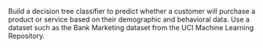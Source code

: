Build a decision tree classifier to predict whether a customer will purchase a product or service based on their demographic and behavioral data. Use a dataset such as the Bank Marketing dataset from the UCI Machine Learning Repository.

